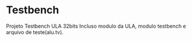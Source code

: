 # Testbench
Projeto Testbench ULA 32bits
Incluso modulo da ULA, modulo testbench e arquivo de teste(alu.tv).
